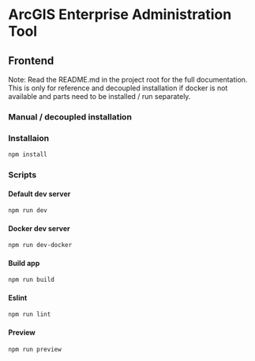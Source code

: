 # ArcGIS Enterprise Administration Tool

## Frontend

Note: Read the README.md in the project root for the full documentation. This is only for reference and decoupled
installation if docker is not available and parts need to be installed / run separately.

### Manual / decoupled installation

### Installaion

```sh
npm install
```

### Scripts

#### Default dev server

```sh
npm run dev 
```

#### Docker dev server

```sh  
npm run dev-docker 
  ```

#### Build app

```sh
npm run build 
  ```

#### Eslint

```sh  
npm run lint 
  ```

#### Preview

```sh  
npm run preview 
  ```
